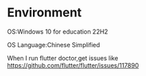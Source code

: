 # Environment

OS:Windows 10 for education 22H2

OS Language:Chinese Simplified

When I run flutter doctor,get issues like https://github.com/flutter/flutter/issues/117890
